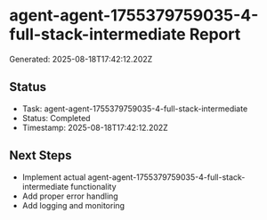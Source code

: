 # agent-agent-1755379759035-4-full-stack-intermediate Report

Generated: 2025-08-18T17:42:12.202Z

## Status
- Task: agent-agent-1755379759035-4-full-stack-intermediate
- Status: Completed
- Timestamp: 2025-08-18T17:42:12.202Z

## Next Steps
- Implement actual agent-agent-1755379759035-4-full-stack-intermediate functionality
- Add proper error handling
- Add logging and monitoring
